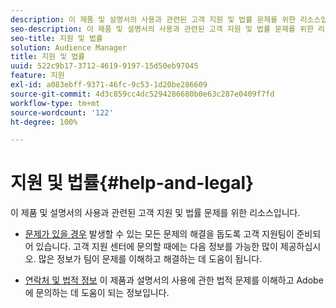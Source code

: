 ```yaml
---
description: 이 제품 및 설명서의 사용과 관련된 고객 지원 및 법률 문제를 위한 리소스입니다.
seo-description: 이 제품 및 설명서의 사용과 관련된 고객 지원 및 법률 문제를 위한 리소스입니다.
seo-title: 지원 및 법률
solution: Audience Manager
title: 지원 및 법률
uuid: 522c9b17-3712-4619-9197-15d50eb97045
feature: 지원
exl-id: a083ebff-9371-46fc-9c53-1d20be286609
source-git-commit: 4d3c859cc4dc5294286680b0e63c287e0409f7fd
workflow-type: tm+mt
source-wordcount: '122'
ht-degree: 100%

---
```


# 지원 및 법률{#help-and-legal}

이 제품 및 설명서의 사용과 관련된 고객 지원 및 법률 문제를 위한 리소스입니다.

* [문제가 있을 경우](/help/using/help-legal/help-problem.md)
발생할 수 있는 모든 문제의 해결을 돕도록 고객 지원팀이 준비되어 있습니다. 고객 지원 센터에 문의할 때에는 다음 정보를 가능한 많이 제공하십시오. 많은 정보가 팀이 문제를 이해하고 해결하는 데 도움이 됩니다.


* [연락처 및 법적 정보](/help/using/help-legal/help-legal-contact.md)
이 제품과 설명서의 사용에 관한 법적 문제를 이해하고 Adobe에 문의하는 데 도움이 되는 정보입니다.
